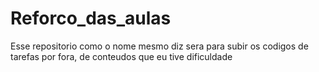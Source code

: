 # Reforco_das_aulas
Esse repositorio como o nome mesmo diz sera para subir os codigos de tarefas por fora, de conteudos que eu tive dificuldade
